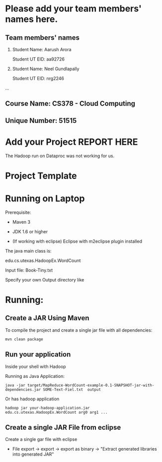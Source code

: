 # Please add your team members' names here. 

## Team members' names 

1. Student Name: Aarush Arora

   Student UT EID: aa92726

2. Student Name: Neel Gundlapally

   Student UT EID: nrg2246

 ...

##  Course Name: CS378 - Cloud Computing 

##  Unique Number: 51515
    


# Add your Project REPORT HERE 

The Hadoop run on Dataproc was not working for us. 

# Project Template

# Running on Laptop     ####

Prerequisite:

- Maven 3

- JDK 1.6 or higher

- (If working with eclipse) Eclipse with m2eclipse plugin installed


The java main class is:

edu.cs.utexas.HadoopEx.WordCount 

Input file:  Book-Tiny.txt  

Specify your own Output directory like 

# Running:




## Create a JAR Using Maven 

To compile the project and create a single jar file with all dependencies: 
	
```	mvn clean package ```



## Run your application
Inside your shell with Hadoop

Running as Java Application:

```java -jar target/MapReduce-WordCount-example-0.1-SNAPSHOT-jar-with-dependencies.jar SOME-Text-Fiel.txt  output``` 

Or has hadoop application

```hadoop jar your-hadoop-application.jar edu.cs.utexas.HadoopEx.WordCount arg0 arg1 ... ```



## Create a single JAR File from eclipse



Create a single gar file with eclipse 

*  File export -> export  -> export as binary ->  "Extract generated libraries into generated JAR"
